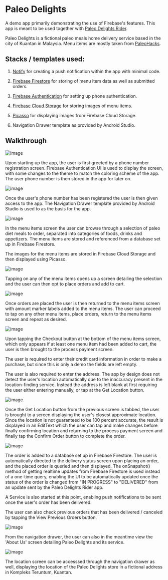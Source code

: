 # Paleo Delights

A demo app primarily demonstrating the use of Firebase's features. This app is meant to be used together with [Paleo Delights Rider](https://github.com/pawaka2020/PaleoDelightsRider).

Paleo Delights is a fictional paleo meals home delivery service based in the city of Kuantan in Malaysia. Menu items are mostly taken from [PaleoHacks](https://blog.paleohacks.com/). 

## Stacks / templates used:

1. [Notify](https://github.com/Karn/notify) for creating a push notification within the app with minimal code.

2. [Firebase Firestore](https://firebase.google.com/docs/firestore) for storing of menu item data as well as submitted orders.

3. [Firebase Authentication](https://firebase.google.com/docs/auth) for setting up phone authentication.

4. [Firebase Cloud Storage](https://firebase.google.com/docs/storage) for storing images of menu items.

6. [Picasso](https://github.com/square/picasso) for displaying images from Firebase Cloud Storage.

5. Navigation Drawer template as provided by Android Studio. 

## Walkthrough 

![image](https://user-images.githubusercontent.com/40174427/83353722-267f2280-a387-11ea-8aad-3c39827fe34d.png)

Upon starting up the app, the user is first greeted by a phone number registration screen. Firebase Authentication UI is used to display the screen, with some changes to the theme to match the coloring scheme of the app. The user phone number is then stored in the app for later on.

![image](https://user-images.githubusercontent.com/40174427/83354036-2bdd6c80-a389-11ea-9003-609a8eb5f4a7.png)

Once the user's phone number has been registered the user is then given access to the app. The Navigation Drawer template provided by Android Studio is used to as the basis for the app. 

![image](https://user-images.githubusercontent.com/40174427/83357980-98b13080-a3a2-11ea-8b0f-65f88572d122.png)

In the menu items screen the user can browse through a selection of paleo diet meals to order, separated into categories of foods, drinks and appetizers. The menu items are stored and referenced from a database set up in Firebase Firestore.

The images for the menu items are stored in Firebase Cloud Storage and then displayed using Picasso. 

![image](https://user-images.githubusercontent.com/40174427/83358068-779d0f80-a3a3-11ea-8f5b-16287e0721e3.png)

Tapping on any of the menu items opens up a screen detailing the selection and the user can then opt to place orders and add to cart.

![image](https://user-images.githubusercontent.com/40174427/83358012-d0b87380-a3a2-11ea-85a2-b01fb89d4a0c.png)

Once orders are placed the user is then returned to the menu items screen with amount marker labels added to the menu items. The user can proceed to tap on any other menu items, place orders, return to the menu items screen and repeat as desired.

![image](https://user-images.githubusercontent.com/40174427/83354101-87a7f580-a389-11ea-8904-487e6564e149.png)

Upon tapping the Checkout button at the bottom of the menu items screen, which only appears if at least one menu item had been added to cart, the user is then brought to the process payment screen. 

The user is required to enter their credit card information in order to make a purchase, but since this is only a demo the fields are left empty.

The user is also required to enter the address. The app by design does not detect the user's location automatically due to the inaccuracy present in the location-finding service. Instead the address is left blank at first requiring the user either entering manually, or tap at the Get Location button.

![image](https://user-images.githubusercontent.com/40174427/83354117-9bebf280-a389-11ea-8ded-39d4d663911c.png)

Once the Get Location button from the previous screen is tabbed, the user is brought to a screen displaying the user's closest approximate location. Since the location is not guaranteed to be 100 percent accurate, the result is displayed in an EditText which the user can tap and make changes before finally confirming location and returning to the process payment screen and finally tap the Confirm Order button to complete the order.

![image](https://user-images.githubusercontent.com/40174427/83354130-b02fef80-a389-11ea-86d7-8f27dd9eff3a.png)

The order is added to a database set up in Firebase Firestore. The user is automatically directed to the delivery status screen upon placing an order, and the placed order is queried and then displayed. The onSnapshot() method of getting realtime updates from Firebase Firestore is used instead of a one-time query, enabling the UI to be automatically updated once the status of the order is changed from "IN PROGRESS" to "DELIVERED" from an update sent by the Paleo Delights Rider app. 

A Service is also started at this point, enabling push notifications to be sent once the user's order has been delivered. 

The user can also check previous orders that has been delivered / canceled by tapping the View Previous Orders button.

![image](https://user-images.githubusercontent.com/40174427/83354143-c2119280-a389-11ea-8d3e-c3aac78fd1db.png)

From the navigation drawer, the user can also in the meantime view the 'About Us' screen detailing Paleo Delights and its service.

![image](https://user-images.githubusercontent.com/40174427/83354169-e2d9e800-a389-11ea-836e-acf87c510d10.png)

The location screen can be accesssed through the navigation drawer as well, displaying the location of the Paleo Delights store in a fictional address in Kompleks Teruntum, Kuantan.
